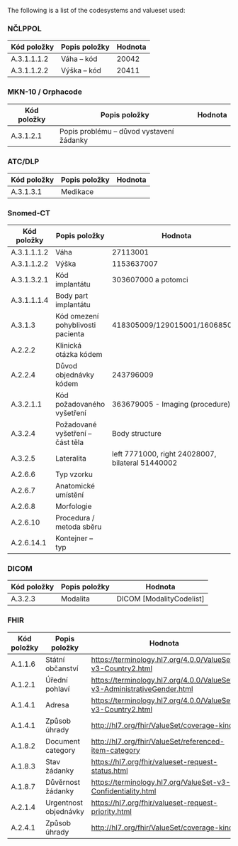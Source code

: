 The following is a list of the codesystems and valueset used:

### NČLPPOL

| Kód položky | Popis položky | Hodnota |
| ----------- | ------------- | ------- |
| A.3.1.1.1.2 | Váha – kód    | 20042   |
| A.3.1.1.2.2 | Výška – kód   | 20411   |

### MKN-10 / Orphacode

| Kód položky | Popis položky                            | Hodnota |
| ----------- | ---------------------------------------- | ------- |
| A.3.1.2.1   | Popis problému – důvod vystavení žádanky |         |

### ATC/DLP

| Kód položky | Popis položky | Hodnota |
| ----------- | ------------- | ------- |
| A.3.1.3.1   | Medikace      |         |

### Snomed-CT

| Kód položky | Popis položky                     | Hodnota                                          |
| ----------- | --------------------------------- | ------------------------------------------------ |
| A.3.1.1.1.2 | Váha                              | 27113001                                         |
| A.3.1.1.2.2 | Výška                             | 1153637007                                       |
| A.3.1.3.2.1 | Kód implantátu                    | 303607000 a potomci                              |
| A.3.1.1.1.4 | Body part implantátu              |                                                  |
| A.3.1.3     | Kód omezení pohyblivosti pacienta | 418305009/129015001/160685001                    |
| A.2.2.2     | Klinická otázka kódem             |                                                  |
| A.2.2.4     | Důvod objednávky kódem            | 243796009                                        |
| A.3.2.1.1   | Kód požadovaného vyšetření        | 363679005 - Imaging (procedure)                  |
| A.3.2.4     | Požadované vyšetření – část těla  | Body structure                                   |
| A.3.2.5     | Lateralita                        | left 7771000, right 24028007, bilateral 51440002 |
| A.2.6.6     | Typ vzorku                        |                                                  |
| A.2.6.7     | Anatomické umístění               |                                                  |
| A.2.6.8     | Morfologie                        |                                                  |
| A.2.6.10    | Procedura / metoda sběru          |                                                  |
| A.2.6.14.1  | Kontejner – typ                   |                                                  |

### DICOM

| Kód položky | Popis položky | Hodnota                   |
| ----------- | ------------- | ------------------------- |
| A.3.2.3     | Modalita      | DICOM [ModalityCodelist]  |

### FHIR

| Kód položky | Popis položky         | Hodnota                                                                 |
| ----------- | --------------------- | ----------------------------------------------------------------------- |
| A.1.1.6     | Státní občanství      | https://terminology.hl7.org/4.0.0/ValueSet-v3-Country2.html             |
| A.1.2.1     | Úřední pohlaví        | https://terminology.hl7.org/4.0.0/ValueSet-v3-AdministrativeGender.html |
| A.1.4.1     | Adresa                | https://terminology.hl7.org/4.0.0/ValueSet-v3-Country2.html             |
| A.1.4.1     | Způsob úhrady         | http://hl7.org/fhir/ValueSet/coverage-kind                              |
| A.1.8.2     | Document category     | http://hl7.org/fhir/ValueSet/referenced-item-category                   |
| A.1.8.3     | Stav žádanky          | https://hl7.org/fhir/valueset-request-status.html                       |
| A.1.8.7     | Důvěrnost žádanky     | https://terminology.hl7.org/ValueSet-v3-Confidentiality.html            |
| A.2.1.4     | Urgentnost objednávky | https://hl7.org/fhir/valueset-request-priority.html                     |
| A.2.4.1     | Způsob úhrady         | http://hl7.org/fhir/ValueSet/coverage-kind                              |
